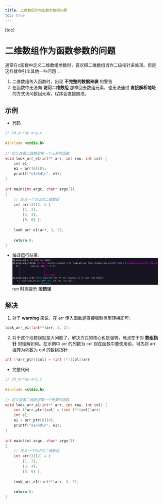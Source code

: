 ```yaml
---
title: 二维数组作为函数参数的问题
toc: true
---
```

[toc]

# 二维数组作为函数参数的问题
通常在c函数中定义二维数组参数时，喜欢把二维数组当作二级指针来处理。但是这样就会引出其他一些问题：
1. 二维数组传入函数时，出现 **不完整的数据来袭** 的警告  
2. 在函数中无法向 **访问二维数组** 那样回去数组元素，也无法通过 **直接解析地址** 的方式访问数组元素，程序会直接崩溃。  

## 示例
* 代码
```c
// 2d_array-arg.c

#include <stdio.h>

// 定义查看二维数组第一个元素的函数
void look_arr_e1(int** arr, int row, int col) {
	int e1;
	e1 = arr[0][0];
	printf("e1=%d\n", e1);
}

int main(int argc, char* argv[])
{
	// 定义一个3x2的二维数组
	int arr[3][2] = {
		{1, 2},
		{3, 4},
		{5, 6} };

	look_arr_e1(arr, 3, 2);

	return 0;
}
```
* 编译运行结果:  
![](./c-function-arg/compiling.png)  
run 时则提示 **段错误**  
## 解决
1. 对于 **warning** 来说，在 arr 传入函数是直接强制类型转换即可:
```c
look_arr_e1((int**)arr, 3, 2);
```
2. 对于这个段错误就是大问题了，解决方式的核心也是强转，难点在于对 **数组指针** 的理解如何。在示例中 arr 的列数为 col 则在函数中要使用前，可先将 arr 强转为列数为 col 的数组指针:
```c
int (*arr_ptr)[col] = (int (*)[col])arr;
```
* 完整代码
```c
// 2d_array-arg.c

#include <stdio.h>

// 定义查看二维数组第一个元素的函数
void look_arr_e1(int** arr, int row, int col) {
	int (*arr_ptr)[col] = (int (*)[col])arr;
	int e1;
	e1 = arr_ptr[0][0];
	printf("e1=%d\n", e1);
}

int main(int argc, char* argv[])
{
	// 定义一个3x2的二维数组
	int arr[3][2] = {
		{1, 2},
		{3, 4},
		{5, 6} };

	look_arr_e1((int**)arr, 3, 2);

	return 0;
}
```
